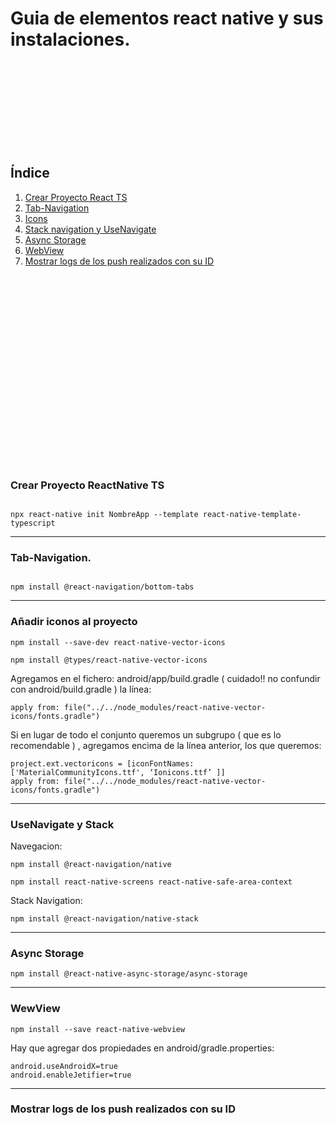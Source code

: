 # Guia de elementos react native y sus instalaciones.
<br>
<br>
<br>
<br>
<br>
<br>
<br>
<br>


## Índice


<ol>
   <li> <a href = "#Create"> Crear Proyecto React TS </a> </li>
  <li> <a href = "#Tab-Navigation"> Tab-Navigation </a> </li>
  <li> <a href = "#Icons"> Icons </a> </li>
  <li> <a href = "#Navigate"> Stack navigation y UseNavigate </a> </li>
  <li> <a href = "#Async"> Async Storage </a> </li>
  <li> <a href = "#Web"> WebView </a> </li>
  <li> <a href = "#log"> Mostrar logs de los push realizados con su ID </a> </li>
</ol>



<br>
<br>
<br>
<br>
<br>
<br>
<br>
<br>
<br>
<br>
<br>
<br>
<br>
<br>
<br>

<br> <br>

<span id="Create">

### Crear Proyecto ReactNative TS 

~~~

npx react-native init NombreApp --template react-native-template-typescript
~~~

<hr>

<span id="Tab-Navigation">

### Tab-Navigation. 

~~~

npm install @react-navigation/bottom-tabs

~~~

<hr>

<span id="icons">

### Añadir iconos al proyecto

~~~
npm install --save-dev react-native-vector-icons
~~~
~~~
npm install @types/react-native-vector-icons
~~~
<p>
  Agregamos en el fichero: android/app/build.gradle ( cuidado!! no confundir con
android/build.gradle ) la línea:
</p>

~~~
apply from: file("../../node_modules/react-native-vector-icons/fonts.gradle")
~~~
Si en lugar de todo el conjunto queremos un subgrupo ( que es lo recomendable ) ,
agregamos encima de la línea anterior, los que queremos:
~~~
project.ext.vectoricons = [iconFontNames: ['MaterialCommunityIcons.ttf', ‘Ionicons.ttf’ ]]
apply from: file("../../node_modules/react-native-vector-icons/fonts.gradle")
~~~

<hr>

<span id="Navigate">

### UseNavigate y Stack

Navegacion:
~~~
npm install @react-navigation/native
~~~
~~~
npm install react-native-screens react-native-safe-area-context
~~~

Stack Navigation:

~~~
npm install @react-navigation/native-stack
~~~

<hr>

<span id="Async">

### Async Storage

~~~
npm install @react-native-async-storage/async-storage
~~~
<hr>

<span id="Web">

### WewView

~~~
npm install --save react-native-webview
~~~
Hay que agregar dos propiedades en android/gradle.properties:
~~~
android.useAndroidX=true
android.enableJetifier=true
~~~
<hr>

<span id="log">

### Mostrar logs de los push realizados con su ID
